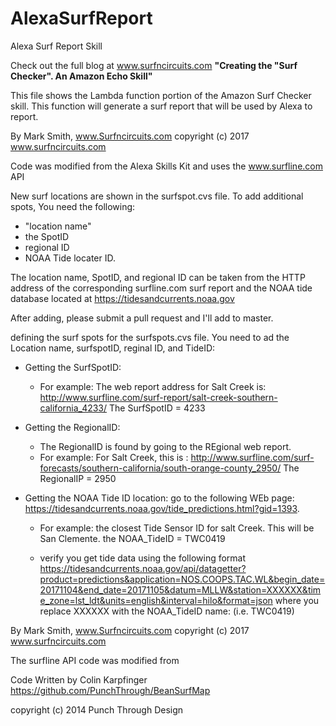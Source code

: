 # AlexaSurfReport
Alexa Surf Report Skill

Check out the full blog at www.surfncircuits.com
**"Creating the "Surf Checker".  An Amazon Echo Skill"**

This file shows the Lambda function portion of the Amazon Surf Checker skill.    This function will generate a surf report that will be used by Alexa to report.

By Mark Smith, www.Surfncircuits.com
copyright (c) 2017 www.surfncircuits.com

Code was modified from the Alexa Skills Kit and uses the www.surfline.com API

New surf locations are shown in the surfspot.cvs file.  To add additional spots,    You need the following:
* "location name"
* the SpotID
* regional ID
* NOAA Tide locater ID.    
 
The location name, SpotID, and regional ID can be taken from the HTTP address of the corresponding surfline.com surf report and the NOAA tide database located at https://tidesandcurrents.noaa.gov

After adding, please submit a pull request and I'll add to master.   

defining the surf spots for the surfspots.cvs file.    You need to ad the Location name, surfspotID, reginal ID, and TideID:

* Getting the SurfSpotID:
    * For example: The web report address for Salt Creek is: http://www.surfline.com/surf-report/salt-creek-southern-california_4233/
The SurfSpotID = 4233

* Getting the RegionalID:
  *  The RegionalID is found by going to the REgional web report.
    * For example: For Salt Creek, this is :
http://www.surfline.com/surf-forecasts/southern-california/south-orange-county_2950/
The RegionalIP = 2950

* Getting the NOAA Tide ID location: go to the following WEb page:
 https://tidesandcurrents.noaa.gov/tide_predictions.html?gid=1393.
    * For example: the closest Tide Sensor ID for salt Creek.   This will be San Clemente. 
the NOAA_TideID = TWC0419 

    * verify you get tide data using the following format
 https://tidesandcurrents.noaa.gov/api/datagetter?product=predictions&application=NOS.COOPS.TAC.WL&begin_date=20171104&end_date=20171105&datum=MLLW&station=XXXXXX&time_zone=lst_ldt&units=english&interval=hilo&format=json where you replace XXXXXX with the NOAA_TideID name: (i.e. TWC0419)
  
By Mark Smith, www.Surfncircuits.com
copyright (c) 2017 www.surfncircuits.com


The surfline API code was modified from 

Code Written by Colin Karpfinger
https://github.com/PunchThrough/BeanSurfMap

copyright (c) 2014 Punch Through Design

